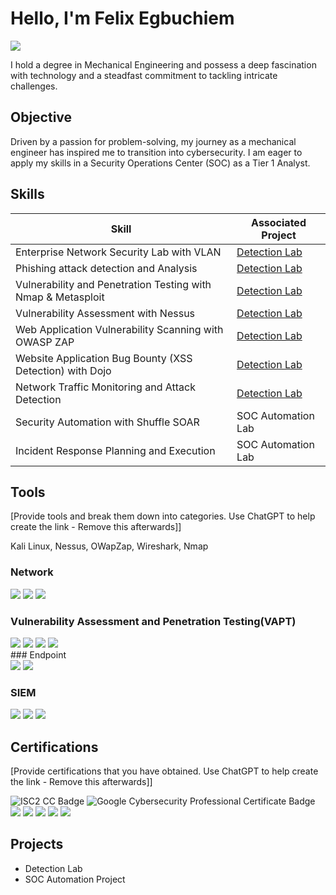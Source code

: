 # Hello, I'm Felix Egbuchiem
<a href="https://www.linkedin.com/in/felix-egbuchiem-8847996a/"><img src="https://img.shields.io/badge/-LinkedIn-0072b1?&style=for-the-badge&logo=linkedin&logoColor=white" /></a>


I hold a degree in Mechanical Engineering and possess a deep fascination with technology and a steadfast commitment to tackling intricate challenges.

## Objective


Driven by a passion for problem-solving, my journey as a mechanical engineer has inspired me to transition into cybersecurity. I am eager to apply my skills in a Security Operations Center (SOC) as a Tier 1 Analyst.

## Skills


| Skill                                         | Associated Project         |
|-----------------------------------------------|----------------------------|
| Enterprise Network Security Lab with VLAN     | <a href="https://google.com">Detection Lab</a>|
| Phishing attack detection and Analysis        | <a href="https://google.com">Detection Lab</a>|
| Vulnerability and Penetration Testing with Nmap & Metasploit| <a href="https://google.com">Detection Lab</a>|
| Vulnerability Assessment with Nessus          | <a href="https://google.com">Detection Lab</a>|
| Web Application Vulnerability Scanning with OWASP ZAP| <a href="https://google.com">Detection Lab</a>|
| Website Application Bug Bounty (XSS Detection) with Dojo | <a href="https://google.com">Detection Lab</a>|
| Network Traffic Monitoring and Attack Detection | <a href="https://google.com">Detection Lab</a>|
| Security Automation with Shuffle SOAR         | SOC Automation Lab|
| Incident Response Planning and Execution      | SOC Automation Lab|

## Tools
[Provide tools and break them down into categories. Use ChatGPT to help create the link - Remove this afterwards]]

Kali Linux, Nessus, OWapZap, Wireshark, Nmap

### Network
<div>
    <img src="https://img.shields.io/badge/-Wireshark-1679A7?&style=for-the-badge&logo=Wireshark&logoColor=white" />
    <img src="https://img.shields.io/badge/-Kali Linux-EF3B2D?&style=for-the-badge&logo=KaliLinux&logoColor=white" />
    <img src="https://img.shields.io/badge/-Zeek-777BB4?&style=for-the-badge&logo=Zeek&logoColor=white" />
</div>

### Vulnerability Assessment and Penetration Testing(VAPT)
<div>
    <img src="https://img.shields.io/badge/-Nmap-1679A7?&style=for-the-badge&logo=Nmap&logoColor=white" />
    <img src="https://img.shields.io/badge/-BurpSuite-EF3B2D?&style=for-the-badge&logo=BurpSuite&logoColor=white" />
    <img src="https://img.shields.io/badge/-Metasploit-777BB4?&style=for-the-badge&logo=Metasploit&logoColor=white" />  
    <img src="https://img.shields.io/badge/-Zeek-777BB4?&style=for-the-badge&logo=Zeek&logoColor=white" />

</div>
### Endpoint
<div>
    <img src="https://img.shields.io/badge/-Microsoft_Defender_for_Endpoint-00A4EF?&style=for-the-badge&logo=Microsoft&logoColor=white" />
    <img src="https://img.shields.io/badge/-Velociraptor-4B275F?&style=for-the-badge&logo=Velociraptor&logoColor=white" />
</div>

### SIEM
<div>
    <img src="https://img.shields.io/badge/-Microsoft_Sentinel-0078D4?&style=for-the-badge&logo=Microsoft&logoColor=white" />
    <img src="https://img.shields.io/badge/-Splunk-000000?&style=for-the-badge&logo=Splunk&logoColor=white" />
    <img src="https://img.shields.io/badge/-Elastic-005571?&style=for-the-badge&logo=Elastic&logoColor=white" />
</div>

## Certifications
[Provide certifications that you have obtained. Use ChatGPT to help create the link - Remove this afterwards]]
<div>
<img src="https://img.shields.io/badge/-ISC2%20CC-006400?&style=for-the-badge&logo=ISC2&logoColor=white" alt="ISC2 CC Badge"/>
<img src="https://img.shields.io/badge/-Google%20Cybersecurity%20Professional%20Certificate-006400?&style=for-the-badge&logo=Google&logoColor=white" alt="Google Cybersecurity Professional Certificate Badge" />
<img src="https://img.shields.io/badge/-Security%2B-FF0000?&style=for-the-badge&logo=CompTIA&logoColor=white" />
<img src="https://img.shields.io/badge/-Network%2B-007ACC?&style=for-the-badge&logo=CompTIA&logoColor=white" />
<img src="https://img.shields.io/badge/-A%2B-4D4D4D?&style=for-the-badge&logo=CompTIA&logoColor=white" />
<img src="https://img.shields.io/badge/-CDSA-006400?&style=for-the-badge&logoColor=white" />
<img src="https://img.shields.io/badge/-CCD-000080?&style=for-the-badge&logoColor=white" />
</div>

## Projects
- Detection Lab
- SOC Automation Project
